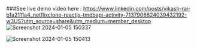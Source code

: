 ###See live demo video here : https://www.linkedin.com/posts/vikash-rai-b1a2111a4_netflixclone-reactjs-tmdbapi-activity-7137906624039432192-w3US?utm_source=share&utm_medium=member_desktop
![Screenshot 2024-01-05 150337](https://github.com/Vikash174/Video-Streaming-Platform/assets/71267021/42a8643d-d722-4089-95c0-8fd1c1770101)

![Screenshot 2024-01-05 150413](https://github.com/Vikash174/Video-Streaming-Platform/assets/71267021/417601b4-b7e4-48c8-a305-283d0bb0d412)
